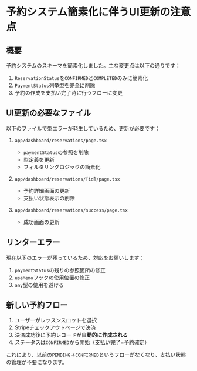 # 予約システム簡素化に伴うUI更新の注意点

## 概要

予約システムのスキーマを簡素化しました。主な変更点は以下の通りです：

1. `ReservationStatus`を`CONFIRMED`と`COMPLETED`のみに簡素化
2. `PaymentStatus`列挙型を完全に削除
3. 予約の作成を支払い完了時に行うフローに変更

## UI更新の必要なファイル

以下のファイルで型エラーが発生しているため、更新が必要です：

1. `app/dashboard/reservations/page.tsx`
   - `paymentStatus`の参照を削除
   - 型定義を更新
   - フィルタリングロジックの簡素化

2. `app/dashboard/reservations/[id]/page.tsx` 
   - 予約詳細画面の更新
   - 支払い状態表示の削除

3. `app/dashboard/reservations/success/page.tsx`
   - 成功画面の更新

## リンターエラー

現在以下のエラーが残っているため、対応をお願いします：

1. `paymentStatus`の残りの参照箇所の修正
2. `useMemo`フックの使用位置の修正
3. `any`型の使用を避ける

## 新しい予約フロー

1. ユーザーがレッスンスロットを選択
2. Stripeチェックアウトページで決済
3. 決済成功後に予約レコードが**自動的に作成される**
4. ステータスは`CONFIRMED`から開始（支払い完了=予約確定）

これにより、以前の`PENDING`→`CONFIRMED`というフローがなくなり、支払い状態の管理が不要になります。 